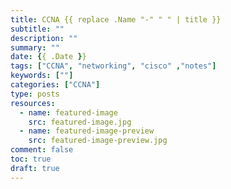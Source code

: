 ```yaml
---
title: CCNA {{ replace .Name "-" " " | title }}
subtitle: ""
description: ""
summary: ""
date: {{ .Date }}
tags: ["CCNA", "networking", "cisco" ,"notes"]
keywords: [""]
categories: ["CCNA"]
type: posts
resources:
  - name: featured-image
    src: featured-image.jpg
  - name: featured-image-preview
    src: featured-image-preview.jpg
comment: false
toc: true
draft: true
---
```



<!--more-->